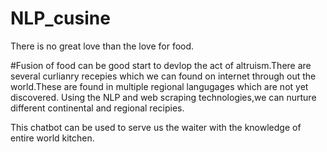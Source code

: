 # NLP_cusine

There is no great love than the love for food.

#Fusion of food can be good start to devlop the act of altruism.There are several curlianry recepies which we can found on internet
through out the world.These are found in multiple regional langugages which are not yet discovered.
Using the NLP and web scraping technologies,we can nurture different continental and regional recipies.

This chatbot can be used to serve us the waiter with the knowledge of entire world kitchen.




